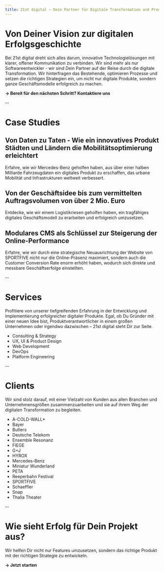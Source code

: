 ```yaml
---
title: 21st digital – Dein Partner für Digitale Transformation und Produktentwicklung
---
```


# Von Deiner Vision zur digitalen Erfolgsgeschichte

Bei 21st digital dreht sich alles darum, innovative Technologielösungen mit klarer, offener Kommunikation zu verbinden. Wir sind mehr als nur Softwareentwickler - wir sind Dein Partner auf der Reise durch die digitale Transformation. Wir hinterfragen das Bestehende, optimieren Prozesse und setzen die richtigen Strategien ein, um nicht nur digitale Produkte, sondern ganze Geschäftsmodelle erfolgreich zu machen.

**→ Bereit für den nächsten Schritt? Kontaktiere uns**

--

# Case Studies

## Von Daten zu Taten - Wie ein innovatives Produkt Städten und Ländern die Mobilitätsoptimierung erleichtert

Erfahre, wie wir Mercedes-Benz geholfen haben, aus über einer halben Milliarde Fahrzeugdaten ein digitales Produkt zu erschaffen, das urbane Mobilität und Infrastrukturen weltweit verbessert.

## Von der Geschäftsidee bis zum vermittelten Auftragsvolumen von über 2 Mio. Euro

Entdecke, wie wir einem Logistikriesen geholfen haben, ein tragfähiges digitales Geschäftsmodell zu erarbeiten und erfolgreich umzusetzen.

## Modulares CMS als Schlüssel zur Steigerung der Online-Performance

Erfahre, wie wir durch eine strategische Neuausrichtung der Website von SPORTFIVE nicht nur die Online-Präsenz maximiert, sondern auch die Customer Conversion Rate enorm erhöht haben, wodurch sich direkte und messbare Geschäftserfolge einstellten.

--

# Services

Profitiere von unserer tiefgreifenden Erfahrung in der Entwicklung und Implementierung erfolgreicher digitaler Produkte. Egal, ob Du Gründer mit einer neuen Idee bist, Produktverantwortlicher in einem großen Unternehmen oder irgendwo dazwischen – 21st digital steht Dir zur Seite.

- Consulting & Strategy
- UX, UI & Product Design
- Web Development
- DevOps
- Platform Engineering

--

# Clients

Wir sind stolz darauf, mit einer Vielzahl von Kunden aus allen Branchen und Unternehmensgrößen zusammenzuarbeiten und sie auf ihrem Weg der digitalen Transformation zu begleiten.

- A-COLD-WALL\*
- Bayer
- Butlers
- Deutsche Telekom
- Ensemble Resonanz
- FIEGE
- G+J
- HYROX
- Mercedes-Benz
- Miniatur Wunderland
- PETA
- Reeperbahn Festival
- SPORTFIVE
- Schaeffler
- Snap
- Thalia Theater

--

# Wie sieht Erfolg für Dein Projekt aus?

Wir helfen Dir nicht nur Features umzusetzen, sondern das richtige Produkt mit der richtigen Strategie zu entwickeln.

**→ Jetzt starten**
